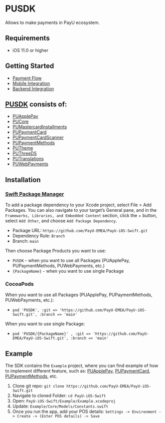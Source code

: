 # PUSDK

Allows to make payments in PayU ecosystem.

## Requirements

* iOS 11.0 or higher

## Getting Started

* [Payment Flow](https://developers.payu.com/en/mobile_sdk.html)
* [Mobile Integration](https://payu-emea.github.io/PayU-iOS-Swift/documentation/pusdk/)
* [Backend Integration](https://developers.payu.com/en/restapi.html)

## [PUSDK](https://payu-emea.github.io/PayU-iOS-Swift/documentation/pusdk) consists of:

* [PUApplePay](https://payu-emea.github.io/PayU-iOS-Swift/documentation/pusdk/gettingstartedwithapplepay)
* [PUCore](https://payu-emea.github.io/PayU-iOS-Swift/documentation/pusdk/gettingstartedwithcore)
* [PUMastercardInstallments](https://payu-emea.github.io/PayU-iOS-Swift/documentation/pusdk/gettingstartedwithmastercardinstallments)
* [PUPaymentCard](https://payu-emea.github.io/PayU-iOS-Swift/documentation/pusdk/gettingstartedwithpaymentcard)
* [PUPaymentCardScanner](https://payu-emea.github.io/PayU-iOS-Swift/documentation/pusdk/gettingstartedwithpaymentcardscanner)
* [PUPaymentMethods](https://payu-emea.github.io/PayU-iOS-Swift/documentation/pusdk/gettingstartedwithpaymentmethods)
* [PUTheme](https://payu-emea.github.io/PayU-iOS-Swift/documentation/pusdk/gettingstartedwiththeme)
* [PUThreeDS](https://payu-emea.github.io/PayU-iOS-Swift/documentation/pusdk/gettingstartedwiththreeds)
* [PUTranslations](https://payu-emea.github.io/PayU-iOS-Swift/documentation/pusdk/gettingstartedwithtranslations)
* [PUWebPayments](https://payu-emea.github.io/PayU-iOS-Swift/documentation/pusdk/gettingstartedwithwebpayments)

## Installation

### [Swift Package Manager](https://www.swift.org/package-manager/)

To add a package dependency to your Xcode project, select File > Add Packages. You can also navigate to your target’s General pane, and in the `Frameworks, Libraries, and Embedded Content` section, click the + button, select `Add Other`, and choose `Add Package Dependency`. 

* Package URL: `https://github.com/PayU-EMEA/PayU-iOS-Swift.git`
* Dependency Rule: `Branch`
* Branch: `main`

Then choose Package Products you want to use:

* `PUSDK` - when you want to use all Packages (PUApplePay, PUPaymentMethods, PUWebPayments, etc.)
* `{PackageName}` - when you want to use single Package

### CocoaPods

When you want to use all Packages (PUApplePay, PUPaymentMethods, PUWebPayments, etc.):
* `pod 'PUSDK', :git => 'https://github.com/PayU-EMEA/PayU-iOS-Swift.git', :branch => 'main'`

When you want to use single Package:
* `pod 'PUSDK/{PackageName}' , :git => 'https://github.com/PayU-EMEA/PayU-iOS-Swift.git', :branch => 'main'`

## Example

The SDK contains the `Example` project, where you can find example of how to implement different feature, such as: [PUApplePay](https://payu-emea.github.io/PayU-iOS-Swift/documentation/pusdk/gettingstartedwithapplepay), [PUPaymentCard](https://payu-emea.github.io/PayU-iOS-Swift/documentation/pusdk/gettingstartedwithpaymentcard), [PUPaymentMethods](https://payu-emea.github.io/PayU-iOS-Swift/documentation/pusdk/gettingstartedwithpaymentmethods), etc. 

1. Clone git repo: `git clone https://github.com/PayU-EMEA/PayU-iOS-Swift.git`
2. Navigate to cloned Folder: `cd PayU-iOS-Swift`
3. Open: `PayU-iOS-Swift/Example/Example.xcodeproj`
4. Update: `Example/Core/Models/Constants.swift`
5. Once you run the app, add your POS details: `Settings -> Environment -> Create -> (Enter POS details) -> Save`
